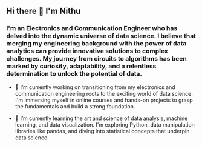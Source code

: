 ## Hi there 👋 I'm Nithu 

### I'm an Electronics and Communication Engineer who has delved into the dynamic universe of data science. I believe that merging my engineering background with the power of data analytics can provide innovative solutions to complex challenges. My journey from circuits to algorithms has been marked by curiosity, adaptability, and a relentless determination to unlock the potential of data.


- 🔭 I’m currently working on transitioning from my electronics and communication engineering roots to the exciting world of data science. I'm immersing myself in online courses and hands-on projects to grasp the fundamentals and build a strong foundation.

- 🌱 I’m currently learning the art and science of data analysis, machine learning, and data visualization. I'm exploring Python, data manipulation libraries like pandas, and diving into statistical concepts that underpin data science.

<!--
**nithu24/nithu24** is a ✨ _special_ ✨ repository because its `README.md` (this file) appears on your GitHub profile.

Here are some ideas to get you started:

- 👯 I’m looking to collaborate on ...
- 🤔 I’m looking for help with ...
- 💬 Ask me about ...
- 📫 How to reach me: ...
- 😄 Pronouns: ...
- ⚡ Fun fact: ...
-->
